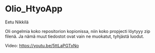 # Olio_HtyoApp

Eetu Nikkilä

Oli ongelmia koko repositorion kopionissa, niin koko propjecti löytyyy zip filenä. Ja nämä muut tiedostot ovat vain ne muokatut, tyhjästä luodut.

Video: https://youtu.be/5ttLaPGTxNo

